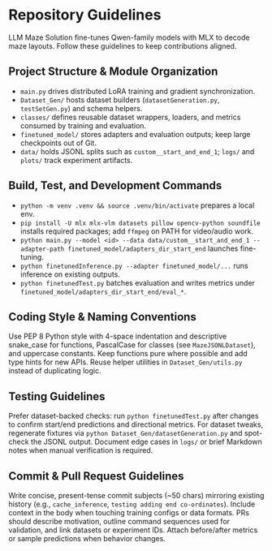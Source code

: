# Repository Guidelines
LLM Maze Solution fine-tunes Qwen-family models with MLX to decode maze layouts. Follow these guidelines to keep contributions aligned.

## Project Structure & Module Organization
- `main.py` drives distributed LoRA training and gradient synchronization.
- `Dataset_Gen/` hosts dataset builders (`datasetGeneration.py`, `testSetGen.py`) and schema helpers.
- `classes/` defines reusable dataset wrappers, loaders, and metrics consumed by training and evaluation.
- `finetuned_model/` stores adapters and evaluation outputs; keep large checkpoints out of Git.
- `data/` holds JSONL splits such as `custom__start_and_end_1`; `logs/` and `plots/` track experiment artifacts.

## Build, Test, and Development Commands
- `python -m venv .venv && source .venv/bin/activate` prepares a local env.
- `pip install -U mlx mlx-vlm datasets pillow opencv-python soundfile` installs required packages; add `ffmpeg` on PATH for video/audio work.
- `python main.py --model <id> --data data/custom__start_and_end_1 --adapter-path finetuned_model/adapters_dir_start_end` launches fine-tuning.
- `python finetunedInference.py --adapter finetuned_model/...` runs inference on existing outputs.
- `python finetunedTest.py` batches evaluation and writes metrics under `finetuned_model/adapters_dir_start_end/eval_*`.

## Coding Style & Naming Conventions
Use PEP 8 Python style with 4-space indentation and descriptive snake_case for functions, PascalCase for classes (see `MazeJSONLDataset`), and uppercase constants. Keep functions pure where possible and add type hints for new APIs. Reuse helper utilities in `Dataset_Gen/utils.py` instead of duplicating logic.

## Testing Guidelines
Prefer dataset-backed checks: run `python finetunedTest.py` after changes to confirm start/end predictions and directional metrics. For dataset tweaks, regenerate fixtures via `python Dataset_Gen/datasetGeneration.py` and spot-check the JSONL output. Document edge cases in `logs/` or brief Markdown notes when manual verification is required.

## Commit & Pull Request Guidelines
Write concise, present-tense commit subjects (~50 chars) mirroring existing history (e.g., `cache_inference`, `testing adding end co-ordinates`). Include context in the body when touching training configs or data formats. PRs should describe motivation, outline command sequences used for validation, and link datasets or experiment IDs. Attach before/after metrics or sample predictions when behavior changes.
